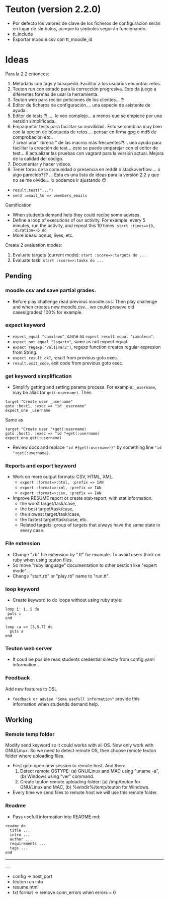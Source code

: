 
# Teuton (version 2.2.0)

* Por defecto los valores de clave de los ficheros de configuración serán en lugar de símbolos, aunque lo símbolos seguirán funcionando.
* tt_include
* Exportar moodle.csv con tt_moodle_id

# Ideas
Para la 2.2 entonces:
1. Metadatis con tags y búsqueda. Facilitar a los usuarios encontrar retos.
2. Teuton run con estado para la corrección progresiva. Esto da juego a diferentes formas de usar la herramienta.
3. Teuton web para recibir peticiones de los clientes... ?!
4. Editor de ficheros de configuración.... una especie de asistente de ayuda..  
5. Editor de tests ?! .... lo veo complejo... a menos que se empiece por una versión simplificada..
6. Empaquetar tests para facilitar su movilidad . Esto se combina muy bien con la opción de búsqueda de retos.... pensar en firma gpg o md5 de comprobación etc..  
7  crear una" librería " de las macros más frecuentes?!... una ayuda para facilitar la creación de test... esto se puede emparejar con el editor de test...
8 actualizar las pruebas con vagrant para la versión actual. Mejora de la calidad del código.
9. Documentar y hacer videos.
10. Tener foros de la comunidad o presencia en reddit o stackoverflow.... o algo parecido???
...
Esta es una lista de ideas para la versión 2.2 y que no se me olvide... lo podemos ir ajustando 😊


* `result.test("...")`
* `send :email_to => :members_emails`

Gamification
* When students demand help they could recibe some advises.
* Define a loop of executions of our activity. For example:
  every 5 minutes, run the activity, and repeat this 10 times.
  `start :times=>10, :duration=>5 do`      
* More ideas: bonus, lives, etc.

Create 2 evaluation modes:
1. Evaluate targets (current mode): `start :score=>:targets do ...`
1. Evaluate task: `start :score=>:tasks do ...`


## Pending

### moodle.csv and save partial grades.

* Before play challenge read previous moodle.cvs. Then play challenge and when creates new moodle.csv... we could preseve old cases(grades) 100% for example.

### expect keyword

* `expect_equal "camaleon"`, same as `expect result.equal "camaleon"`.
* `expect_not_equal "lagarto"`, same as not expect equal.
* `expect regexp("val1|var2")`, regexp function creates regular expresion from String.
* `expect result.ok?`, result from previous goto exec.
* `result.exit_code`, exit code from previous goto exec.

### get keyword simplification

* Simplify getting and setting params process. For example: `_username`, may be alias for `get(:username)`. Then

```
target "Create user _username"
goto :host1, :exec => "id _username"
expect_one _username
```
Same as
```
target "Create user "+get(:username)
goto :host1, :exec => "id "+get(:username)
expect_one get(:username)
```

* Review docs and replace `"id #{get(:username)}"` by something line `"id "+get(:username)`.

### Reports and export keyword

* Work on more output formats: CSV, HTML, XML.
    * `export :format=>:html, :prefix => IAN`
    * `export :format=>:xml, :prefix => IAN`
    * `export :format=>:csv, :prefix => IAN`
* Improve RESUME report or create stat-report, with stat information:
    * the worst target/task/case,
    * the best target/task/case,
    * the slowest target/task/case,
    * the fastest target/task/case, etc.
    * Related targets: group of targets that always have the same state in every case.

### File extension

* Change ".rb" file extension by ".tt" for example. To avoid users think on ruby when using teuton files.
* So move "ruby language" documentation to other section like "expert mode"...
* Change "start,rb" or "play.rb" name to "run.tt".

### loop keyword

* Create keyword to do loops without using ruby style:
```
loop i: 1..5 do
 puts i
end

loop :a => [3,5,7] do
  puts a
end
```

### Teuton web server

* It coud be posible read students credential directly from config.yaml information..

### Feedback

Add new features to DSL
* `feedback or advise "Some usefull information"` provide this information when studends demand help.
## Working

### Remote temp folder

Modify send keyword so it could works with all OS. Now only work with GNU/Linux. So we need to detect remote OS, then choose remote teuton folder where uploading files.

* First goto open new session to remote host. And then:
    1. Detect remote OSTYPE: (a) GNU/Linux and MAC using "uname -a", (b) Windows using "ver" command.
    2. Create teuton remote uploading folder: (a) /tmp/teuton for GNU/Linux and MAC, (b) %windir%/temp/teuton for Windows.
* Every time we send files to remote host we will use this remote folder.

### Readme

* Pass usefull information into README.md:
```
readme do
  title ...
  intro ...
  author ...
  requirements ...
  tags ...
end
```

---
....

* config -> host_port
* teuton run into
* resume.html
* txt format -> remove conn_errors when errors = 0
